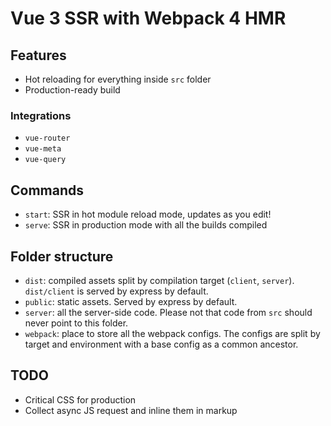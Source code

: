# Vue 3 SSR with Webpack 4 HMR

## Features

- Hot reloading for everything inside `src` folder
- Production-ready build

### Integrations

- `vue-router`
- `vue-meta`
- `vue-query`

## Commands

- `start`: SSR in hot module reload mode, updates as you edit!
- `serve`: SSR in production mode with all the builds compiled

## Folder structure

- `dist`: compiled assets split by compilation target (`client`, `server`). `dist/client` is served by express by default.
- `public`: static assets. Served by express by default.
- `server`: all the server-side code. Please not that code from `src` should never point to this folder.
- `webpack`: place to store all the webpack configs. The configs are split by target and environment with a base config as a common ancestor.

## TODO

- Critical CSS for production
- Collect async JS request and inline them in markup
